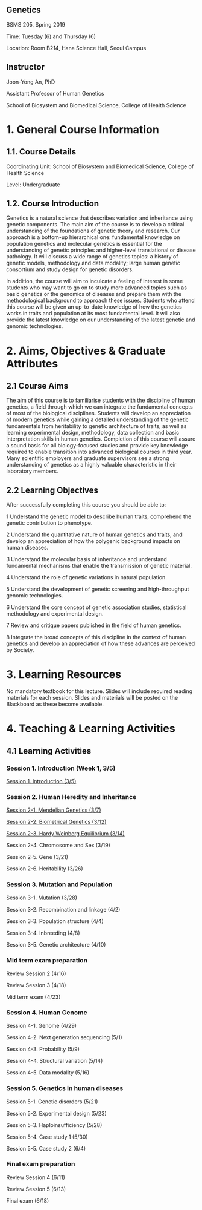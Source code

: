 ## Genetics 
BSMS 205, Spring 2019

Time: Tuesday (6) and Thursday (6)

Location: Room B214, Hana Science Hall, Seoul Campus

## Instructor
Joon-Yong An, PhD

Assistant Professor of Human Genetics

School of Biosystem and Biomedical Science, College of Health Science


# 1. General Course Information
## 1.1. Course Details

Coordinating Unit: School of Biosystem and Biomedical Science, College of Health Science

Level: Undergraduate 

## 1.2. Course Introduction
Genetics is a natural science that describes variation and inheritance using genetic components. The main aim of the course is to develop a critical understanding of the foundations of genetic theory and research. Our approach is a bottom-up hierarchical one: fundamental knowledge on population genetics and molecular genetics is essential for the understanding of genetic principles and higher-level translational or disease pathology. It will discuss a wide range of genetics topics: a history of genetic models, methodology and data modality; large human genetic consortium and study design for genetic disorders. 

In addition, the course will aim to inculcate a feeling of interest in some students who may want to go on to study more advanced topics such as basic genetics or the genomics of diseases and prepare them with the methodological background to approach these issues. Students who attend this course will be given an up-to-date knowledge of how the genetics works in traits and population at its most fundamental level. It will also provide the latest knowledge on our understanding of the latest genetic and genomic technologies.


# 2. Aims, Objectives & Graduate Attributes
## 2.1 Course Aims

The aim of this course is to familiarise students with the discipline of human genetics, a field through which we can integrate the fundamental concepts of most of the biological disciplines. Students will develop an appreciation of modern genetics while gaining a detailed understanding of the genetic fundamentals from heritability to genetic architecture of traits, as well as learning experimental design, methodology, data collection and basic interpretation skills in human genetics. Completion of this course will assure a sound basis for all biology-focused studies and provide key knowledge required to enable transition into advanced biological courses in third year. Many scientific employers and graduate supervisors see a strong understanding of genetics as a highly valuable characteristic in their laboratory members.

## 2.2 Learning Objectives

After successfully completing this course you should be able to:

1  Understand the genetic model to describe human traits, comprehend the genetic contribution to phenotype.

2  Understand the quantitative nature of human genetics and traits, and develop an appreciation of how the polygenic background impacts on human diseases.

3  Understand the molecular basis of inheritance and understand fundamental mechanisms that enable the transmission of genetic material.

4  Understand  the role of genetic variations in natural population.

5  Understand the development of genetic screening and high-throughput genomic technologies.

6  Understand the core concept of genetic association studies, statistical methodology and experimental design.

7  Review and critique papers published in the field of human genetics.

8  Integrate the broad concepts of this discipline in the context of human genetics and develop an appreciation of how these advances are perceived by Society.


# 3. Learning Resources
No mandatory textbook for this lecture. Slides will include required reading materials for each session. Slides and materials will be posted on the Blackboard as these become available.


# 4. Teaching & Learning Activities
## 4.1 Learning Activities

### Session 1. Introduction (Week 1, 3/5)

[Session 1. Introduction (3/5)](https://docs.google.com/presentation/d/1vWXKGbpvWOzAxKGha6JTTdDtOX1AjT2WfIrXt9qvf3w/edit?usp=sharing)

### Session 2. Human Heredity and Inheritance 

[Session 2-1. Mendelian Genetics (3/7)](https://docs.google.com/presentation/d/17C4Cv5-VJ46ZpDq6zU5KbT6hpG3zX5fDUdm6Gp04RsE/edit?usp=sharing)

[Session 2-2. Biometrical Genetics (3/12)](https://docs.google.com/presentation/d/1j89FJrnInVLMprmsK9Y0sBcA6fvIEnSFB5H6aOg00OM/edit?usp=sharing)

[Session 2-3. Hardy Weinberg Equilibrium (3/14)](https://docs.google.com/presentation/d/1rFYfU3rpPENQXFxkHsM0uXWKkS-lHjuSXo5w8Yr8lIQ/edit?usp=sharing)

Session 2-4. Chromosome and Sex (3/19)

Session 2-5. Gene (3/21)

Session 2-6. Heritability (3/26)

### Session 3. Mutation and Population

Session 3-1. Mutation (3/28)

Session 3-2. Recombination and linkage (4/2)

Session 3-3. Population structure (4/4)

Session 3-4. Inbreeding (4/8)

Session 3-5. Genetic architecture (4/10)

### Mid term exam preparation

Review Session 2 (4/16)

Review Session 3 (4/18) 

Mid term exam (4/23)

### Session 4. Human Genome 

Session 4-1. Genome (4/29)

Session 4-2. Next generation sequencing (5/1)

Session 4-3. Probability (5/9)

Session 4-4. Structural variation (5/14)

Session 4-5. Data modality (5/16)

### Session 5. Genetics in human diseases 

Session 5-1. Genetic disorders (5/21)

Session 5-2. Experimental design (5/23)

Session 5-3. Haploinsufficiency (5/28)

Session 5-4. Case study 1  (5/30)

Session 5-5. Case study 2 (6/4)


### Final exam preparation

Review Session 4 (6/11)

Review Session 5 (6/13) 

Final exam (6/18)
